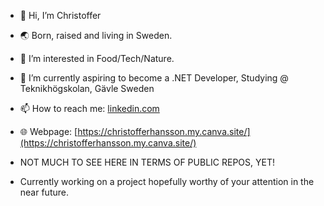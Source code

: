 - 👋 Hi, I’m Christoffer
- 🌏 Born, raised and living in Sweden.
- 👀 I’m interested in Food/Tech/Nature.
- 🌱 I’m currently aspiring to become a .NET Developer, Studying @ Teknikhögskolan, Gävle Sweden
- 📫 How to reach me: [linkedin.com](linkedin.com/in/christoffer-sten-hansson)
- 🌐 Webpage: [https://christofferhansson.my.canva.site/](https://christofferhansson.my.canva.site/)

- NOT MUCH TO SEE HERE IN TERMS OF PUBLIC REPOS, YET!
- Currently working on a project hopefully worthy of your attention in the near future.

<!---
christshan26/christshan26 is a ✨ special ✨ repository because its `README.md` (this file) appears on your GitHub profile.
You can click the Preview link to take a look at your changes.
--->
